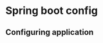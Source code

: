 # Spring boot config

<!-- MACRO{toc|section=0|fromDepth=0|toDepth=3} -->

## Configuring application



## 